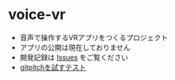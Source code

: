 # voice-vr
- 音声で操作するVRアプリをつくるプロジェクト
- アプリの公開は現在しておりません
- 開発記録は [Issues](https://github.com/akinening/voice-vr/issues) をご覧ください
- [gitpitchを試すテスト](https://gitpitch.com/akinening/voice-vr)
